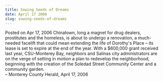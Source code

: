 ```yaml
---
title: Sowing Seeds of Dreams
date: April 17 2006
slug: sowing-seeds-of-dreams
---
```





<span class="date">Posted on Apr 17, 2006    </span>
Chinatown, long a magnet for drug dealers, prostitutes and the
homeless, is about to undergo a renovation, a much-needed facelift
that could mean extending the life of Dorothy&apos;s Place &#x2013; its lease
is set to expire at the end of the year. With a $600,000 grant
received last year, CSU-Monterey Bay, neighbors and Salinas city
administrators are on the verge of setting in motion a plan to
redevelop the neighborhood, beginning with the creation of the
Soledad Street Community Center and a community garden.<br>
&#x2013; Monterey County Herald, April 17, 2006<br/></br>




